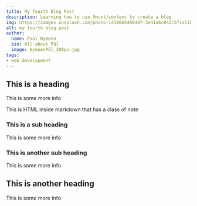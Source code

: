 ```yaml
---
title: My fourth Blog Post
description: Learning how to use @nuxt/content to create a blog
img: https://images.unsplash.com/photo-1418065460487-3e41a6c84dc5?ixlib=rb-1.2.1&auto=format&fit=crop&w=800&q=60
alt: my fourth blog post
author:
  name: Paal Nymoen
  bio: All about Pål
  image: NymoenPål_300px.jpg
tags: 
- web development
---
```


<author :author="author"></author>

## This is a heading

This is some more info

<div class="bg-blue-500 text-white p-4 mb-4">
  This is HTML inside markdown that has a class of note
</div>

### This is a sub heading

This is some more info

<info-box>
  <template #info-box>
    This is a vue component inside markdown using slots
  </template>
</info-box>

### This is another sub heading

This is some more info

## This is another heading

This is some more info

